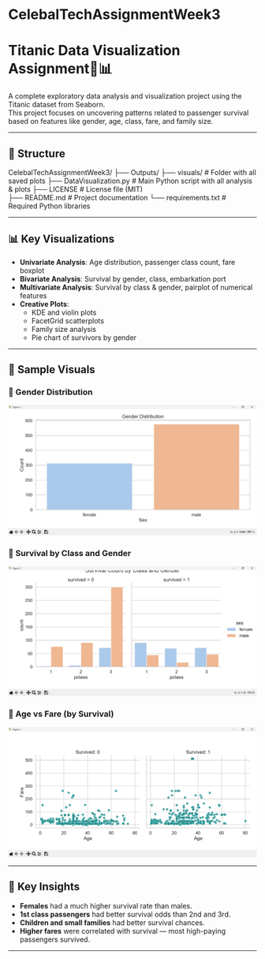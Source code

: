 # CelebalTechAssignmentWeek3
# Titanic Data Visualization Assignment🚢📊

A complete exploratory data analysis and visualization project using the Titanic dataset from Seaborn.  
This project focuses on uncovering patterns related to passenger survival based on features like gender, age, class, fare, and family size.

---

## 📁 Structure
CelebalTechAssignmentWeek3/
├── Outputs/
├── visuals/                     # Folder with all saved plots 
├── DataVisualization.py # Main Python script with all analysis & plots
├── LICENSE                      # License file (MIT)         
├── README.md                    # Project documentation
└── requirements.txt             # Required Python libraries  

---

## 📊 Key Visualizations

- **Univariate Analysis**: Age distribution, passenger class count, fare boxplot
- **Bivariate Analysis**: Survival by gender, class, embarkation port
- **Multivariate Analysis**: Survival by class & gender, pairplot of numerical features
- **Creative Plots**:
  - KDE and violin plots
  - FacetGrid scatterplots
  - Family size analysis
  - Pie chart of survivors by gender

---

## 📸 Sample Visuals

### 🔹 Gender Distribution
![Gender Distribution](visuals/gender_distribution.png)

### 🔹 Survival by Class and Gender
![Survival by Class and Gender](visuals/survival_by_class_gender.png)

### 🔹 Age vs Fare (by Survival)
![Age vs Fare by Survival](visuals/age_fare_survival_facet.png)

---

## 🧠 Key Insights

- **Females** had a much higher survival rate than males.
- **1st class passengers** had better survival odds than 2nd and 3rd.
- **Children and small families** had better survival chances.
- **Higher fares** were correlated with survival — most high-paying passengers survived.

---


